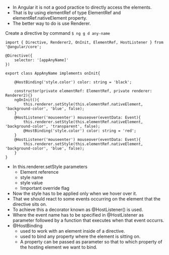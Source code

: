 -   In Angular it is not a good practice to directly access the elements. 
-   That is by using elementRef of type ElementRef and elementRef.nativeElement property.
-   The better way to do is use Renderer.

Create a directive by command 
    ```$ ng g d any-name```

```
import { Directive, Renderer2, OnInit, ElementRef, HostListener } from '@angular/core';

@Directive({
    selector: '[appAnyName]'
})

export class AppAnyName implements onInit{
    
    @HostBinding('style.color') color: string = 'black';

    constructor(private elementRef: ElementRef, private renderer: Renderer2){}
    ngOnInit(){
        this.renderer.setStyle(this.elementRef.nativeElement, 'background-color', 'blue', false);
    }
    @HostListener('mouseenter') mouseover(eventData: Event){
        this.renderer.setStyle(this.elementRef.nativeElement, 'background-color', 'transparent', false);
        @HostBinding('style.color') color: string = 'red';
    }
    @HostListener('mouseenter') mouseover(eventData: Event){
        this.renderer.setStyle(this.elementRef.nativeElement, 'background-color', 'blue', false);
    }
}
```

-   In this.renderer.setStyle parameters
    -   Element reference
    -   style name
    -   style value
    -   !important override flag
-   Now the style has to be applied only when we hover over it.
-   That we should react to some events occurring on the element that the directive sits on.
-   To achieve this a decorator known as @HostListener() is used.
-   Where the event name has to be specified in @HostListener as parameter followed by a function that executes when that event occurrs.
-   @HostBinding
    -   used to work with an element inside of a directive.
    -   used to bind any property where the element is sitting on.
    -   A property can be passed as parameter so that to which property of the hosting element we want to bind. 

